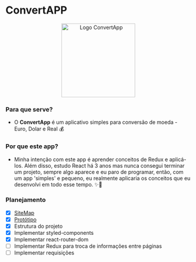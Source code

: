 # ConvertAPP
<p align="center">
  <img src="https://i.imgur.com/zpNtbLx.png" alt="Logo ConvertApp" width="200"/>
</p>

### Para que serve?
- O **ConvertApp** é um aplicativo simples para conversão de moeda - Euro, Dolar e Real 💰

### Por que este app?
- Minha intenção com este app é aprender conceitos de Redux e aplicá-los. Além disso, estudo React há 3 anos mas nunca consegui terminar um projeto, sempre algo aparece e eu paro de programar, então, com um app 'simples' e pequeno, eu realmente aplicaria os conceitos que eu desenvolvi em todo esse tempo. ✨🚀

### Planejamento
  - [x] [SiteMap](https://whimsical.com/convertapp-6Rwpm2zXfmRQGW8zR7ft6J)
  - [x] [Protótipo](https://www.figma.com/file/ALCWyJbZqP5UkpwhtSkCfM/Convers%C3%A3o-de-Moedas) 
  - [x] Estrutura do projeto 
  - [x] Implementar styled-components
  - [x] Implementar react-router-dom
  - [ ] Implementar Redux para troca de informações entre páginas
  - [ ] Implementar requisições
